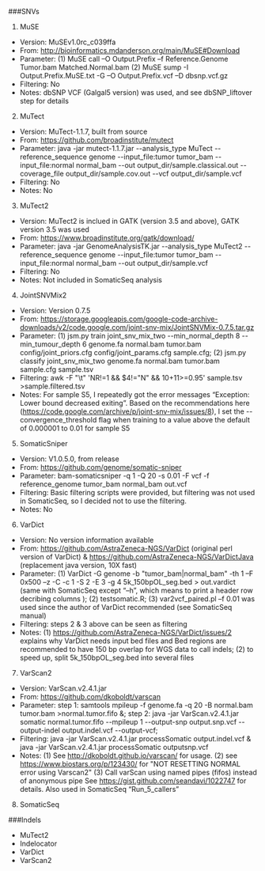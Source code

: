 
###SNVs
1. MuSE
  * Version:   MuSEv1.0rc_c039ffa
  * From:      http://bioinformatics.mdanderson.org/main/MuSE#Download
  * Parameter: (1) MuSE call –O Output.Prefix –f Reference.Genome Tumor.bam Matched.Normal.bam (2) MuSE sump -I Output.Prefix.MuSE.txt -G –O Output.Prefix.vcf –D dbsnp.vcf.gz
  * Filtering: No
  * Notes:     dbSNP VCF (Galgal5 version) was used, and see dbSNP_liftover step for details    
2. MuTect
  * Version:   MuTect-1.1.7, built from source
  * From:      https://github.com/broadinstitute/mutect
  * Parameter: java -jar mutect-1.1.7.jar --analysis_type MuTect  --reference_sequence genome --input_file:tumor tumor_bam --input_file:normal normal_bam --out  output_dir/sample.classical.out --coverage_file output_dir/sample.cov.out --vcf output_dir/sample.vcf
  * Filtering: No
  * Notes:     No
3. MuTect2
  * Version:   MuTect2 is inclued in GATK (version 3.5 and above), GATK version 3.5 was used
  * From:      https://www.broadinstitute.org/gatk/download/
  * Parameter: java -jar GenomeAnalysisTK.jar --analysis_type MuTect2  --reference_sequence genome --input_file:tumor tumor_bam --input_file:normal normal_bam --out  output_dir/sample.vcf
  * Filtering: No
  * Notes:     Not included in SomaticSeq analysis
4. JointSNVMix2
  * Version:   Version 0.7.5
  * From:      https://storage.googleapis.com/google-code-archive-downloads/v2/code.google.com/joint-snv-mix/JointSNVMix-0.7.5.tar.gz
  * Parameter: (1) jsm.py train joint_snv_mix_two --min_normal_depth 8 --min_tumour_depth 6 genome.fa normal.bam tumor.bam config/joint_priors.cfg config/joint_params.cfg sample.cfg; (2) jsm.py classify joint_snv_mix_two genome.fa normal.bam tumor.bam sample.cfg sample.tsv
  * Filtering: awk -F "\t" 'NR!=1 && $4!="N" && $10+$11>=0.95' sample.tsv >sample.filtered.tsv
  * Notes:     For sample S5, I repeatedly got the error messages “Exception: Lower bound decreased exiting”. Based on the recommendations here (https://code.google.com/archive/p/joint-snv-mix/issues/8), I set the --convergence_threshold flag when training to a value above the default of 0.000001 to 0.01 for sample S5
5. SomaticSniper
  * Version:   V1.0.5.0, from release
  * From:      https://github.com/genome/somatic-sniper
  * Parameter: bam-somaticsniper -q 1 -Q 20 -s 0.01 -F vcf -f reference_genome tumor_bam normal_bam out.vcf
  * Filtering: Basic filtering scripts were provided, but filtering was not used in SomaticSeq, so I decided not to use the filtering.
  * Notes:     No
6. VarDict
  * Version:   No version information available
  * From:      https://github.com/AstraZeneca-NGS/VarDict (original perl version of VarDict) & https://github.com/AstraZeneca-NGS/VarDictJava (replacement java version, 10X fast)
  * Parameter: (1) VarDict -G genome -b "tumor_bam|normal_bam" -th 1 –F 0x500 –z -C -c 1 -S 2 -E 3 -g 4 5k_150bpOL_seg.bed  > out.vardict (same with SomaticSeq except “–h”, which means to print a header row decribing columns ); (2) testsomatic.R; (3) var2vcf_paired.pl –f 0.01 was used since the author of VarDict recommended (see SomaticSeq manual)
  * Filtering: steps 2 & 3 above can be seen as filtering
  * Notes:     (1) https://github.com/AstraZeneca-NGS/VarDict/issues/2 explains why VarDict needs input bed files and Bed regions are recommended to have 150 bp overlap for WGS data to call indels; (2) to speed up, split 5k_150bpOL_seg.bed into several files
7. VarScan2
  * Version:   VarScan.v2.4.1.jar
  * From:      https://github.com/dkoboldt/varscan
  * Parameter: step 1: samtools mpileup -f genome.fa -q 20 -B normal.bam tumor.bam >normal.tumor.fifo &; step 2: java -jar VarScan.v2.4.1.jar somatic normal.tumor.fifo --mpileup 1 --output-snp output.snp.vcf --output-indel  output.indel.vcf --output-vcf; 
  * Filtering: java -jar VarScan.v2.4.1.jar processSomatic output.indel.vcf & java -jar VarScan.v2.4.1.jar processSomatic outputsnp.vcf
  * Notes:     (1) See http://dkoboldt.github.io/varscan/ for usage. (2) see https://www.biostars.org/p/123430/ for "NOT RESETTING NORMAL error using Varscan2" (3) Call varScan using named pipes (fifos) instead of anonymous pipe See https://gist.github.com/seandavi/1022747 for details. Also used in SomaticSeq “Run_5_callers”
8. SomaticSeq

###Indels
* MuTect2
* Indelocator
* VarDict
* VarScan2

